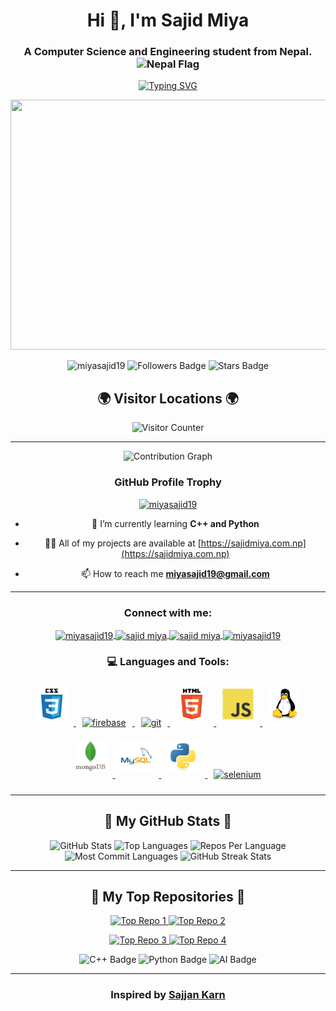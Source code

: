 <h1 align="center">Hi 👋, I'm Sajid Miya</h1>
<h3 align="center">A Computer Science and Engineering student from Nepal. <img src="https://upload.wikimedia.org/wikipedia/commons/thumb/9/9b/Flag_of_Nepal.svg/2560px-Flag_of_Nepal.svg.png" alt="Nepal Flag" width="50" height="50"></h3>
<div align="center">
<!-- <a href="https://git.io/typing-svg"><img src="https://readme-typing-svg.herokuapp.com?font=Roboto&weight=900&size=30&pause=1000&color=5BFF3E&center=true&vCenter=true&width=1000&height=60&lines=I'm+no+one...+I+don't+want+to+be+anyone.+;I+stepped+into+singularity+to+exist+within+a+void.+;I'm+no+one...+;However%2C+I+am+becoming...+Imagination.+;I+am+grabbing+conception%2C+and+leaving+humanity+behind.+;Humans+have+lost+their+sight%2C+and+;individuality+makes+people+blind+to+the+truth.;+It+makes+people+believe+that+anything+is+possible.+;Only+nothing+is+possible.+;But+then+again%2C+my+words+are+the+words+of+no+one." alt="Typing SVG" /></a></div>
 -->
<a href="https://git.io/typing-svg"><img src="https://readme-typing-svg.herokuapp.com?font=permanent+marker&weight=300&letterSpacing=2&pause=1000&color=5BFF3E&center=true&vCenter=true&width=900&height=60&lines=%F0%9F%92%AC+Quote+that+resonates+%F0%9F%92%AC;Quote+1+%3A%3A;I'm+no+one...;+I+don't+want+to+be+anyone.+;I+stepped+into+singularity+to+exist+within+a+void.+;I'm+no+one...+;However%2C+I+am+becoming...+;Imagination.+;I+am+grabbing+conception%2C+and+leaving+humanity+behind.+;Humans+have+lost+their+sight%2C+and+;individuality+makes+people+blind+to+the+truth.;+It+makes+people+believe+that+anything+is+possible.+;Only+nothing+is+possible.+;But+then+again%2C+my+words+are+the+words+of+no+one.;Quote+2+%3A%3A;The+moment+people+come+to+know+love%2C+they+run+the+risk+of+carrying+hate.;Quote+3+%3A%3A+;Look+at+me!+There's+nothing+in+my+heart.+I+don%E2%80%99t+feel+pain+any+longer.;Quote+4+%3A%3A;I%E2%80%99m+about+to+die%2C+but+I%E2%80%99ll+become+your+eye+and+see+the+future+with+you.;Quote+5+%3A%3A;No+one+cared+who+I+was+until+I+put+on+a+mask.;Quote+6+%3A%3A;People+cannot+show+each+other+their+true+feelings.+;Fear%2C+suspicion%2C+and+resentment+never+subside.;Quote+7+%3A%3A;There+is+no+such+thing+as+a+victory+in+this+world.+;Hope...+is+merely+an+illusion.;Quote+8+%3A%3A;I+don't+feel+pain%2C+I+don't+feel+anything!.;Quote+9+%3A%3A;Somewhere+inside+of+me%3F+;Take+a+good+look%2C+there%E2%80%99s+nothing+inside+of+me+anymore!;Quote+10%3A%3A+;It's+late+to+be+sorry.;Quote+11%3A%3A+;Once+you%E2%80%99ve+had+to+face+a+little+too+much+pain+and+misery%2C+;you+become+numb+to+pain.+;Your+heart+becomes+almost+stone-like+and+;there%E2%80%99s+nothing+that+can+break+you+after.;Quote+12+%3A%3A;I+wish+I+had+more+time+with+everyone.;Quote+13+%3A%3A;The+selfish+intent+of+wanting+to+preserve+peace+initiates+wars%2C+and+;hatred+is+born+to+protect+love.;Quote+14+%3A%3A;Love+gives+birth+to+sacrifice%2C+which+brings+hatred+;and+lets+you+know+pain.;Quote+15+%3A%3A+;You%E2%80%99ll+probably+have+to+suffer+again+from+now+on%2C+but+don%E2%80%99t+change.+;Keep+going+your+way.;**+THANKS+FOR+READING+ALL**" alt="Typing SVG" /></a>
<p align="center">
  <img src="https://camo.githubusercontent.com/2366b34bb903c09617990fb5fff4622f3e941349e846ddb7e73df872a9d21233/68747470733a2f2f63646e2e6472696262626c652e636f6d2f75736572732f3733303730332f73637265656e73686f74732f363538313234332f6176656e746f2e676966" width="600" height="400" />
</p>

<p align="center"> 
  <img src="https://komarev.com/ghpvc/?username=miyasajid19&label=Profile%20views&color=0e75b6&style=flat" alt="miyasajid19" /> 
    <img src="https://img.shields.io/github/followers/miyasajid19?style=social" alt="Followers Badge" /> 
    <img src="https://img.shields.io/github/stars/miyasajid19?style=social" alt="Stars Badge" />
  
</p>
<h2 align="center">🌍 Visitor Locations 🌍</h2>

<div align="center">
  <img src="https://profile-counter.glitch.me/miyasajid19/count.svg" alt="Visitor Counter" />
</div>


---
<!-- Contribution Graph -->
<p align="center">
  <img src="https://github-readme-activity-graph.vercel.app/graph?username=miyasajid19&theme=react-dark&bg_color=000000&color=00ff00&line=ff0000&point=ffffff&area=true&hide_border=true" alt="Contribution Graph" width="800" height="400" />
</p>

<!-- GitHub Profile Trophy -->
  <h3 align="center">GitHub Profile Trophy</h3>
<p align="center"> 
  <a href="https://github.com/ryo-ma/github-profile-trophy" target="_blank">
    <img src="https://github-profile-trophy.vercel.app/?username=miyasajid19" alt="miyasajid19" width="900" />
  </a> 
</p>


- 🌱 I’m currently learning **C++ and  Python**

- 👨‍💻 All of my projects are available at [https://sajidmiya.com.np](https://sajidmiya.com.np)

- 📫 How to reach me **miyasajid19@gmail.com**
---

<h3 align="center">Connect with me:</h3>
<p align="center">
  <a href="https://twitter.com/" target="blank">
    <img align="center" src="https://raw.githubusercontent.com/rahuldkjain/github-profile-readme-generator/master/src/images/icons/Social/twitter.svg" alt="miyasajid19" height="30" width="40" />
  </a>

<a href="https://linkedin.com/in/sajidmiya" target="blank">
<img align="center" src="https://raw.githubusercontent.com/rahuldkjain/github-profile-readme-generator/master/src/images/icons/Social/linked-in-alt.svg" alt="sajid miya" height="30" width="40" />
</a>


  <a href="https://instagram.com/" target="blank">
    <img align="center" src="https://raw.githubusercontent.com/rahuldkjain/github-profile-readme-generator/master/src/images/icons/Social/instagram.svg" alt="sajid miya" height="30" width="40" />
  </a>
  <a href="https://www.youtube.com/" target="blank">
    <img align="center" src="https://raw.githubusercontent.com/rahuldkjain/github-profile-readme-generator/master/src/images/icons/Social/youtube.svg" alt="miyasajid19" height="30" width="40" />
  </a>
</p>

### 💻 **Languages and Tools:**

<p align="center">
  <!-- CSS -->
  <a href="https://www.w3schools.com/css/" target="_blank" rel="noreferrer">
    <img src="https://raw.githubusercontent.com/devicons/devicon/master/icons/css3/css3-original-wordmark.svg" alt="css3" width="50" height="50" style="margin: 10px; transition: transform 0.3s ease;"/>
  </a>
  
  <!-- Firebase -->
  <a href="https://firebase.google.com/" target="_blank" rel="noreferrer">
    <img src="https://www.vectorlogo.zone/logos/firebase/firebase-icon.svg" alt="firebase" width="50" height="50" style="margin: 10px; transition: transform 0.3s ease;"/>
  </a> 
  
  <!-- Git -->
  <a href="https://git-scm.com/" target="_blank" rel="noreferrer">
    <img src="https://www.vectorlogo.zone/logos/git-scm/git-scm-icon.svg" alt="git" width="50" height="50" style="margin: 10px; transition: transform 0.3s ease;"/>
  </a>
  
  <!-- HTML -->
  <a href="https://www.w3.org/html/" target="_blank" rel="noreferrer">
    <img src="https://raw.githubusercontent.com/devicons/devicon/master/icons/html5/html5-original-wordmark.svg" alt="html5" width="50" height="50" style="margin: 10px; transition: transform 0.3s ease;"/>
  </a> 
  
  <!-- JavaScript -->
  <a href="https://developer.mozilla.org/en-US/docs/Web/JavaScript" target="_blank" rel="noreferrer">
    <img src="https://raw.githubusercontent.com/devicons/devicon/master/icons/javascript/javascript-original.svg" alt="javascript" width="50" height="50" style="margin: 10px; transition: transform 0.3s ease;"/>
  </a>

  <!-- Linux -->
  <a href="https://www.linux.org/" target="_blank" rel="noreferrer">
    <img src="https://raw.githubusercontent.com/devicons/devicon/master/icons/linux/linux-original.svg" alt="linux" width="50" height="50" style="margin: 10px; transition: transform 0.3s ease;"/>
  </a> 
  
  <!-- MongoDB -->
  <a href="https://www.mongodb.com/" target="_blank" rel="noreferrer">
    <img src="https://raw.githubusercontent.com/devicons/devicon/master/icons/mongodb/mongodb-original-wordmark.svg" alt="mongodb" width="50" height="50" style="margin: 10px; transition: transform 0.3s ease;"/>
  </a> 
  
  <!-- MySQL -->
  <a href="https://www.mysql.com/" target="_blank" rel="noreferrer">
    <img src="https://raw.githubusercontent.com/devicons/devicon/master/icons/mysql/mysql-original-wordmark.svg" alt="mysql" width="50" height="50" style="margin: 10px; transition: transform 0.3s ease;"/>
  </a> 
  
  <!-- Python -->
  <a href="https://www.python.org" target="_blank" rel="noreferrer">
    <img src="https://raw.githubusercontent.com/devicons/devicon/master/icons/python/python-original.svg" alt="python" width="50" height="50" style="margin: 10px; transition: transform 0.3s ease;"/>
  </a>
  
  <!-- Selenium -->
  <a href="https://www.selenium.dev" target="_blank" rel="noreferrer">
    <img src="https://raw.githubusercontent.com/detain/svg-logos/780f25886640cef088af994181646db2f6b1a3f8/svg/selenium-logo.svg" alt="selenium" width="50" height="50" style="margin: 10px; transition: transform 0.3s ease;"/>
  </a> 
</p>

---









<!--
<p>
  <img align="center" src="https://github-readme-stats.vercel.app/api?username=miyasajid19&show_icons=true&theme=transparent" alt="miyasajid19" style="margin-right: 20px"/>
  <img align="center" src="https://github-readme-stats.vercel.app/api/top-langs?username=miyasajid19&show_icons=true&locale=en&layout=compact" alt="miyasajid19" height="200px" />
</p>
  <h3>inspired by  <a href="https://github.com/SajjanKarn">Sajjan karn</a></h3>-->
<h2 align="center">🌟 My GitHub Stats 🌟</h2>

<div align="center">

  <!-- GitHub Stats -->
  <p>
    <img src="https://github-readme-stats.vercel.app/api?username=miyasajid19&show_icons=true&theme=radical" alt="GitHub Stats" height="180px" />
    <img src="https://github-readme-stats.vercel.app/api/top-langs?username=miyasajid19&show_icons=true&layout=compact&theme=radical" alt="Top Languages" height="180px" />
  <img src="https://github-profile-summary-cards.vercel.app/api/cards/repos-per-language?username=miyasajid19&theme=github_dark" alt="Repos Per Language" />
  <img src="https://github-profile-summary-cards.vercel.app/api/cards/most-commit-language?username=miyasajid19&theme=github_dark" alt="Most Commit Languages" />
    <img src="https://github-readme-streak-stats.herokuapp.com/?user=miyasajid19&show_icons=true&theme=radical" alt="GitHub Streak Stats" height="180px" />

</p>



</div>

---

<h2 align="center">📌 My Top Repositories 📌</h2>

<div align="center">

  <!-- Featured Repositories -->
  <p>
    <a href="https://github.com/miyasajid19/Repo-Name-1">
      <img src="https://github-readme-stats.vercel.app/api/pin/?username=miyasajid19&repo=PYTHON-PROJECTS&theme=radical" alt="Top Repo 1" />
    </a>
    <a href="https://github.com/miyasajid19/Repo-Name-2">
      <img src="https://github-readme-stats.vercel.app/api/pin/?username=miyasajid19&repo=Flutter-To-Do-List&theme=radical" alt="Top Repo 2" />
    </a>
  </p>
  <p>
    <a href="https://github.com/miyasajid19/Repo-Name-3">
      <img src="https://github-readme-stats.vercel.app/api/pin/?username=miyasajid19&repo=Flutter-NotePad&theme=radical" alt="Top Repo 3" />
    </a>
    <a href="https://github.com/miyasajid19/Repo-Name-4">
      <img src="https://github-readme-stats.vercel.app/api/pin/?username=miyasajid19&repo=C&theme=radical" alt="Top Repo 4" />
    </a>
  </p>
<p align="center">
  <img src="https://img.shields.io/badge/Code-C%2B%2B-blue?style=for-the-badge&logo=c%2B%2B" alt="C++ Badge" />
  <img src="https://img.shields.io/badge/Code-Python-yellow?style=for-the-badge&logo=python" alt="Python Badge" />
  <img src="https://img.shields.io/badge/Focus-AI%2FML-brightgreen?style=for-the-badge&logo=tensorflow" alt="AI Badge" />
</p>


</div>

---
  

  <h3 >Inspired by <a href="https://github.com/SajjanKarn">Sajjan Karn</a></h3>

